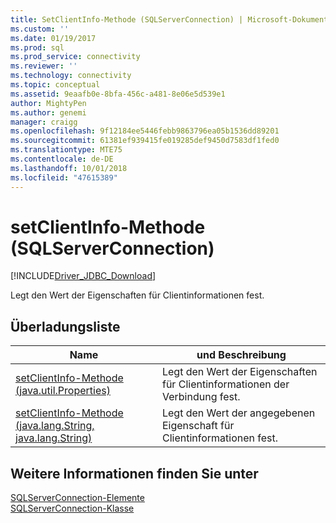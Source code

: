 ```yaml
---
title: SetClientInfo-Methode (SQLServerConnection) | Microsoft-Dokumentation
ms.custom: ''
ms.date: 01/19/2017
ms.prod: sql
ms.prod_service: connectivity
ms.reviewer: ''
ms.technology: connectivity
ms.topic: conceptual
ms.assetid: 9eaafb0e-8bfa-456c-a481-8e06e5d539e1
author: MightyPen
ms.author: genemi
manager: craigg
ms.openlocfilehash: 9f12184ee5446febb9863796ea05b1536dd89201
ms.sourcegitcommit: 61381ef939415fe019285def9450d7583df1fed0
ms.translationtype: MTE75
ms.contentlocale: de-DE
ms.lasthandoff: 10/01/2018
ms.locfileid: "47615389"
---
```

# <a name="setclientinfo-method-sqlserverconnection"></a>setClientInfo-Methode (SQLServerConnection)
[!INCLUDE[Driver_JDBC_Download](../../../includes/driver_jdbc_download.md)]

  Legt den Wert der Eigenschaften für Clientinformationen fest.  
  
## <a name="overload-list"></a>Überladungsliste  
  
|Name|und Beschreibung|  
|----------|-----------------|  
|[setClientInfo-Methode &#40;java.util.Properties&#41;](../../../connect/jdbc/reference/setclientinfo-method-java-util-properties.md)|Legt den Wert der Eigenschaften für Clientinformationen der Verbindung fest.|  
|[setClientInfo-Methode &#40;java.lang.String, java.lang.String&#41;](../../../connect/jdbc/reference/setclientinfo-method-java-lang-string-java-lang-string.md)|Legt den Wert der angegebenen Eigenschaft für Clientinformationen fest.|  
  
## <a name="see-also"></a>Weitere Informationen finden Sie unter  
 [SQLServerConnection-Elemente](../../../connect/jdbc/reference/sqlserverconnection-members.md)   
 [SQLServerConnection-Klasse](../../../connect/jdbc/reference/sqlserverconnection-class.md)  
  
  
